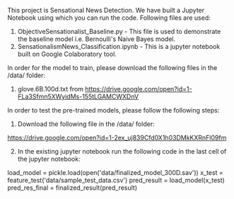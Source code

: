 This project is Sensational News Detection. We have built a Jupyter Notebook using which you can run the code. Following files are used:
1. ObjectiveSensationalist_Baseline.py - This file is used to demonstrate the baseline model i.e. Bernoulli's Naive Bayes model.
2. SensationalismNews_Classification.ipynb - This is a jupyter notebook built on Google Colaboratory tool.

In order for the model to train,  please download the following files in the /data/ folder:
1. glove.6B.100d.txt from https://drive.google.com/open?id=1-FLa3Sfmn5XWyidMs-155tLGAMCWXDnV

In order to test the pre-trained models, please follow the following steps:
1. Download the following file in the /data/ folder:

https://drive.google.com/open?id=1-2ex_uj839Cfd0X1h03DMkKXRnFl09fm

2. In the existing jupyter notebook run the following code in the last cell of the jupyter notebook:

load_model = pickle.load(open('data/finalized_model_300D.sav'))
x_test = feature_test('data/sample_test_data.csv')
pred_result = load_model(x_test)
pred_res_final = finalized_result(pred_result)

